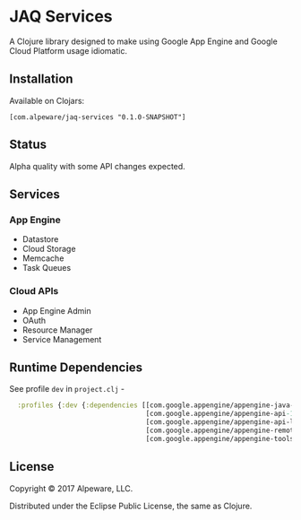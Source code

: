 # JAQ Services

A Clojure library designed to make using Google App Engine and Google Cloud
Platform usage idiomatic.

## Installation

Available on Clojars:

```
[com.alpeware/jaq-services "0.1.0-SNAPSHOT"]
```

## Status

Alpha quality with some API changes expected.

## Services

### App Engine
- Datastore
- Cloud Storage
- Memcache
- Task Queues

### Cloud APIs
- App Engine Admin
- OAuth
- Resource Manager
- Service Management

## Runtime Dependencies

See profile ```dev``` in ```project.clj``` -

``` clojure
  :profiles {:dev {:dependencies [[com.google.appengine/appengine-java-sdk ~sdk-version :extension "zip"]
                                  [com.google.appengine/appengine-api-1.0-sdk ~sdk-version]
                                  [com.google.appengine/appengine-api-labs ~sdk-version]
                                  [com.google.appengine/appengine-remote-api ~sdk-version]
                                  [com.google.appengine/appengine-tools-sdk ~sdk-version]]}}

```

## License

Copyright © 2017 Alpeware, LLC.

Distributed under the Eclipse Public License, the same as Clojure.
